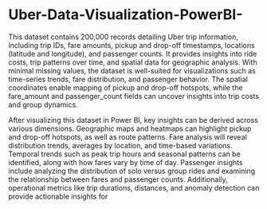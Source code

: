 # Uber-Data-Visualization-PowerBI-


This dataset contains 200,000 records detailing Uber trip information, including trip IDs, fare amounts, pickup and drop-off timestamps, locations (latitude and longitude), and passenger counts. It provides insights into ride costs, trip patterns over time, and spatial data for geographic analysis. With minimal missing values, the dataset is well-suited for visualizations such as time-series trends, fare distribution, and passenger behavior. The spatial coordinates enable mapping of pickup and drop-off hotspots, while the fare_amount and passenger_count fields can uncover insights into trip costs and group dynamics.


After visualizing this dataset in Power BI, key insights can be derived across various dimensions. Geographic maps and heatmaps can highlight pickup and drop-off hotspots, as well as route patterns. Fare analysis will reveal distribution trends, averages by location, and time-based variations. Temporal trends such as peak trip hours and seasonal patterns can be identified, along with how fares vary by time of day. Passenger insights include analyzing the distribution of solo versus group rides and examining the relationship between fares and passenger counts. Additionally, operational metrics like trip durations, distances, and anomaly detection can provide actionable insights for

